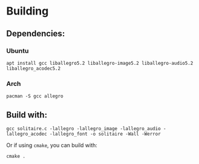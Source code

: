 # Building

## Dependencies:
### Ubuntu
```
apt install gcc liballegro5.2 liballegro-image5.2 liballegro-audio5.2 liballegro_acodec5.2
```
### Arch
```
pacman -S gcc allegro
```

## Build with:
```
gcc solitaire.c -lallegro -lallegro_image -lallegro_audio -lallegro_acodec -lallegro_font -o solitaire -Wall -Werror
```
Or if using `cmake`, you can build with:
```
cmake .
```
